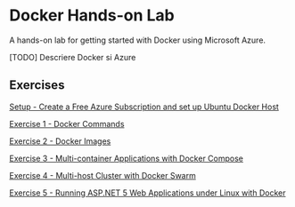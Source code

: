 # Docker Hands-on Lab

A hands-on lab for getting started with Docker using Microsoft Azure.

[TODO] Descriere Docker si Azure

## Exercises

[Setup - Create a Free Azure Subscription and set up Ubuntu Docker Host](Setup/README.md)

[Exercise 1 - Docker Commands](Exercise01/README.md)

[Exercise 2 - Docker Images](Exercise02/README.md)

[Exercise 3 - Multi-container Applications with Docker Compose](Exercise03/README.md)

[Exercise 4 - Multi-host Cluster with Docker Swarm](Exercise04/README.md)

[Exercise 5 - Running ASP.NET 5 Web Applications under Linux with Docker](Exercise05/README.md)
